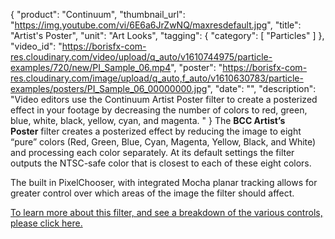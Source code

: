 {
  "product": "Continuum",
  "thumbnail_url": "https://img.youtube.com/vi/6E6a6JrZwNQ/maxresdefault.jpg",
  "title": "Artist's Poster",
  "unit": "Art Looks",
  "tagging": {
   "category": [
      "Particles"
    ]
   },
  "video_id": "https://borisfx-com-res.cloudinary.com/video/upload/q_auto/v1610744975/particle-examples/720/new/PI_Sample_06.mp4",
  "poster": "https://borisfx-com-res.cloudinary.com/image/upload/q_auto,f_auto/v1610630783/particle-examples/posters/PI_Sample_06_00000000.jpg",
  "date": "",
  "description": "Video editors use the Continuum Artist Poster filter to create a posterized effect in your footage by decreasing the number of colors to red, green, blue, white, black, yellow, cyan, and magenta. "
}
The **BCC Artist’s Poster** filter creates a posterized effect by reducing the image to eight “pure” colors (Red, Green, Blue, Cyan, Magenta, Yellow, Black, and White) and processing each color separately. At its default settings the filter outputs the NTSC-safe color that is closest to each of these eight colors.

The built in PixelChooser, with integrated Mocha planar tracking allows for greater control over which areas of the image the filter should affect.

[To learn more about this filter, and see a breakdown of the various controls, please click here.](https://www.borisfx.com/helpdocs/?page_id=217 "Artist's
Poster Help Documentation")
